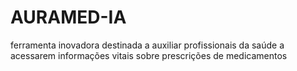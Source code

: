 # AURAMED-IA
ferramenta inovadora destinada a auxiliar profissionais da saúde a acessarem informações vitais sobre prescrições de medicamentos
